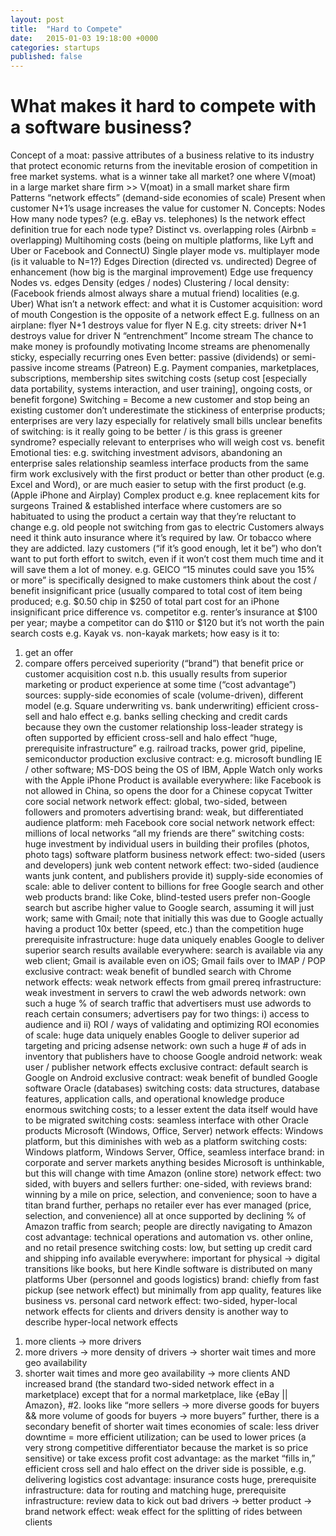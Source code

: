 ```yaml
---
layout: post
title:  "Hard to Compete"
date:   2015-01-03 19:18:00 +0000
categories: startups
published: false
---
```


# What makes it hard to compete with a software business?

Concept of a moat: passive attributes of a business relative to its industry that protect economic returns from the inevitable erosion of competition in free market systems.
what is a winner take all market? one where V(moat) in a large market share firm >> V(moat) in a small market share firm
Patterns
“network effects” (demand-side economies of scale)
Present when customer N+1’s usage increases the value for customer N.
Concepts:
Nodes
How many node types? (e.g. eBay vs. telephones)
Is the network effect definition true for each node type?
Distinct vs. overlapping roles (Airbnb = overlapping)
Multihoming costs (being on multiple platforms, like Lyft and Uber or Facebook and ConnectU)
Single player mode vs. multiplayer mode (is it valuable to N=1?)
Edges
Direction (directed vs. undirected)
Degree of enhancement (how big is the marginal improvement)
Edge use frequency
Nodes vs. edges
Density (edges / nodes)
Clustering / local density: (Facebook friends almost always share a mutual friend)
localities (e.g. Uber)
What isn’t a network effect: and what it is
Customer acquisition: word of mouth
Congestion is the opposite of a network effect
E.g. fullness on an airplane: flyer  N+1 destroys value for flyer N
E.g. city streets: driver N+1 destroys value for driver N
“entrenchment”
Income stream
The chance to make money is profoundly motivating
Income streams are phenomenally sticky, especially recurring ones
Even better: passive (dividends) or semi-passive income streams (Patreon)
E.g. Payment companies, marketplaces, subscriptions, membership sites
switching costs (setup cost [especially data portability, systems interaction, and user training], ongoing costs, or benefit forgone)
Switching = Become a new customer and stop being an existing customer
don’t underestimate the stickiness of enterprise products; enterprises are very lazy especially for relatively small bills
unclear benefits of switching: is it really going to be better / is this grass is greener syndrome? especially relevant to enterprises who will weigh cost vs. benefit
Emotional ties: e.g. switching investment advisors, abandoning an enterprise sales relationship
seamless interface products from the same firm work exclusively with the first product or better than other product (e.g. Excel and Word), or are much easier to setup with the first product (e.g. (Apple iPhone and Airplay)
Complex product e.g. knee replacement kits for surgeons
Trained & established interface where customers are so habituated to using the product a certain way that they’re reluctant to change e.g. old people not switching from gas to electric
Customers always need it think auto insurance where it’s required by law. Or tobacco where they are addicted.
lazy customers (“if it’s good enough, let it be”) who don’t want to put forth effort to switch, even if it won’t cost them much time and it will save them a lot of money. e.g. GEICO “15 minutes could save you 15% or more” is specifically designed to make customers think about the cost / benefit
insignificant price (usually compared to total cost of item being produced; e.g. $0.50 chip in $250 of total part cost for an iPhone
insignificant price difference vs. competitor e.g. renter’s insurance at $100 per year; maybe a competitor can do $110 or $120 but it’s not worth the pain
search costs
e.g. Kayak vs. non-kayak markets; how easy is it to:
1) get an offer
2) compare offers
perceived superiority (“brand”)
that benefit price or customer acquisition cost
n.b. this usually results from superior marketing or product experience at some time
(“cost advantage”)
sources: supply-side economies of scale (volume-driven), different model (e.g. Square underwriting vs. bank underwriting)
efficient cross-sell and halo effect e.g. banks selling checking and credit cards because they own the customer relationship
loss-leader strategy is often supported by efficient cross-sell and halo effect
“huge, prerequisite infrastructure” e.g. railroad tracks, power grid, pipeline, semiconductor production
exclusive contract: e.g. microsoft bundling IE / other software; MS-DOS being the OS of IBM, Apple Watch only works with the Apple iPhone
Product is available everywhere: like Facebook is not allowed in China, so opens the door for a Chinese copycat
Twitter
core social network
network effect: global, two-sided, between followers and promoters
advertising
brand: weak, but differentiated audience
platform: meh
Facebook
core social network
network effect: millions of local networks “all my friends are there”
switching costs: huge investment by individual users in building their profiles (photos, photo tags)
software platform business
network effect: two-sided (users and developers)
junk web content
network effect: two-sided (audience wants junk content, and publishers provide it)
supply-side economies of scale: able to deliver content to billions for free
Google
search and other web products
brand: like Coke, blind-tested users prefer non-Google search but ascribe higher value to Google search, assuming it will just work; same with Gmail; note that initially this was due to Google actually having a product 10x better (speed, etc.) than the competition
huge prerequisite infrastructure: huge data uniquely enables Google to deliver superior search results
available everywhere: search is available via any web client; Gmail is available even on iOS; Gmail fails over to IMAP / POP
exclusive contract: weak benefit of bundled search with Chrome
network effects: weak network effects from gmail
prereq infrastructure: weak investment in servers to crawl the web
adwords
network: own such a huge % of search traffic that advertisers must use adwords to reach certain consumers; advertisers pay for two things: i) access to audience and ii) ROI / ways of validating and optimizing ROI
economies of scale: huge data uniquely enables Google to deliver superior ad targeting and pricing
adsense
network: own such a huge # of ads in inventory that publishers have to choose Google
android
network: weak user / publisher network effects
exclusive contract: default search is Google on Android
exclusive contract: weak benefit of bundled Google software
Oracle (databases)
switching costs: data structures, database features, application calls, and operational knowledge produce enormous switching costs; to a lesser extent the data itself would have to be migrated
switching costs: seamless interface with other Oracle products
Microsoft (Windows, Office, Server)
network effects: Windows platform, but this diminishes with web as a platform
switching costs: Windows platform, Windows Server, Office, seamless interface
brand: in corporate and server markets anything besides Microsoft is unthinkable, but this will change with time
Amazon (online store)
network effect: two sided, with buyers and sellers
further: one-sided, with reviews
brand: winning by a mile on price, selection, and convenience; soon to have a titan brand
further, perhaps no retailer ever has ever managed (price, selection, and convenience) all at once
supported by declining % of Amazon traffic from search; people are directly navigating to Amazon
cost advantage: technical operations and automation vs. other online, and no retail presence
switching costs: low, but setting up credit card and shipping info
available everywhere: important for physical → digital transitions like books, but here Kindle software is distributed on many platforms
Uber (personnel and goods logistics)
brand: chiefly from fast pickup (see network effect) but minimally from app quality, features like business vs. personal card
network effect: two-sided, hyper-local network effects for clients and drivers
density is another way to describe hyper-local network effects
1. more clients → more drivers
2. more drivers → more density of drivers → shorter wait times and more geo availability
3. shorter wait times and more geo availability → more clients AND increased brand
(the standard two-sided network effect in a marketplace)
except that for a normal marketplace, like {eBay || Amazon}, #2. looks like “more sellers → more diverse goods for buyers && more volume of goods for buyers → more buyers”
further, there is a secondary benefit of shorter wait times
economies of scale: less driver downtime = more efficient utilization; can be used to lower prices (a very strong competitive differentiator because the market is so price sensitive) or take excess profit
cost advantage: as the market “fills in,” efficient cross sell and halo effect on the driver side is possible, e.g. delivering logistics
cost advantage: insurance costs
huge, prerequisite infrastructure: data for routing and matching
huge, prerequisite infrastructure: review data to kick out bad drivers → better product → brand
network effect: weak effect for the splitting of rides between clients
